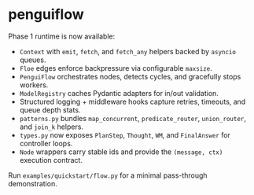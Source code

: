# penguiflow

Phase 1 runtime is now available:

* `Context` with `emit`, `fetch`, and `fetch_any` helpers backed by `asyncio` queues.
* `Floe` edges enforce backpressure via configurable `maxsize`.
* `PenguiFlow` orchestrates nodes, detects cycles, and gracefully stops workers.
* `ModelRegistry` caches Pydantic adapters for in/out validation.
* Structured logging + middleware hooks capture retries, timeouts, and queue depth stats.
* `patterns.py` bundles `map_concurrent`, `predicate_router`, `union_router`, and `join_k` helpers.
* `types.py` now exposes `PlanStep`, `Thought`, `WM`, and `FinalAnswer` for controller loops.
* `Node` wrappers carry stable ids and provide the `(message, ctx)` execution contract.

Run `examples/quickstart/flow.py` for a minimal pass-through demonstration.
